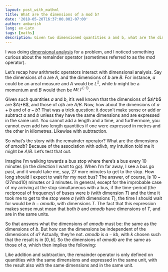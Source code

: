 ```yaml
---
layout: post_with_mathml
title: What are the dimensions of a mod b?
date: '2018-05-20T16:37:00.002-07:00'
author: ambarish
lang: en-Latn
tags: [maths]
description: Given two dimensioned quantities a and b, what are the dimensions of (a mod b)?
---
```


I was doing [dimensional analysis](https://en.wikipedia.org/wiki/Dimensional_analysis) for a problem, and I noticed something curious about the remainder operator (sometimes referred to as the $mod$ operator).

Letʼs recap how arithmetic operators interact with dimensional analysis. Say the dimensions of $a$ are $A$, and the dimensions of $b$ are $B$. For instance, $a$ could be an areal measure and $A$ would be $L^2$, while $b$ might be a momentum and $B$ would then be $MLT^(-1)$.

Given such quantities $a$ and $b$, itʼs well known that the dimensions of $a\*b$ are $A\*B$, and those of $a/b$ are $A/B$. Now, how about the dimensions of $a+b$ and of $a-b$? That was a trick question: it doesnʼt make sense or add or subtract $a$ and $b$ unless they have the same dimensions and are expressed in the same unit. You cannot add a length and a time, and furthermore, you cannot even add two length quantities if one were expressed in metres and the other in kilometres. Likewise with subtraction.

So whatʼs the story with the remainder operator? What are the dimensions of $a mod b$? Because of the association with $a div b$, my intuition told me it might be $A/B$. Letʼs test that out.

Imagine Iʼm walking towards a bus stop where thereʼs a bus every $10$ minutes (in the direction I want to go). When Iʼm far away, I see a bus go past, and it would take me, say, $27$ more minutes to get to the stop. How long should I expect to wait for my next bus? The answer, of course, is $10 - (27 mod 10)$ minutes or $3$ minutes. In general, except for the improbable case of my arriving at the stop simultaneous with a bus, if the time-period (the reciprocal of frequency) of buses were $b$ (with dimension $T$) and the time it took me to get to the stop were $a$ (with dimensions $T$), the time I should wait for would be $b - a mod b$, with dimensions $T$. The fact that this expression makes sense must mean that both $b$ and $a mod b$ have dimensions of $T$, and are in the same units.

So that answers what the dimensions of $a mod b$ must be: the same as the dimensions of $b$. But how can the dimensions be independent of the dimensions of $a$? Actually, theyʼre not. $a mod b$ is $a - kb$, with $k$ chosen such that the result is in $[0, b[$. So the dimensions of $a mod b$ are the same as those of $a$, which then implies the following:

Like addition and subtraction, the remainder operator is only defined on quantities with the same dimensions and expressed in the same unit, with the result also with the same dimensions and in the same unit.
